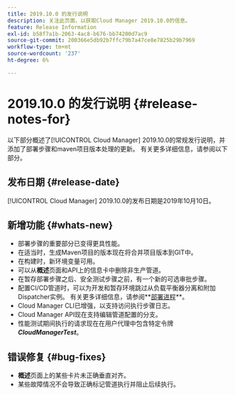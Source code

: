 ```yaml
---
title: 2019.10.0 的发行说明
description: 关注此页面，以获取Cloud Manager 2019.10.0的信息。
feature: Release Information
exl-id: b58f7a1b-2063-4ac8-b676-bb74200d7ac9
source-git-commit: 200366e5db92b7ffc79b7a47ce8e7825b29b7969
workflow-type: tm+mt
source-wordcount: '237'
ht-degree: 6%

---
```


# 2019.10.0 的发行说明 {#release-notes-for}

以下部分概述了[!UICONTROL Cloud Manager] 2019.10.0的常规发行说明，并添加了部署步骤和maven项目版本处理的更新。
有关更多详细信息，请参阅以下部分。

## 发布日期 {#release-date}

[!UICONTROL Cloud Manager] 2019.10.0的发布日期是2019年10月10日。

## 新增功能 {#whats-new}

* 部署步骤的重要部分已变得更具性能。
* 在适当时，生成Maven项目的版本现在将合并项目版本到GIT中。
* 在构建时，新环境变量可用。
* 可以从&#x200B;**概述**&#x200B;页面和API上的信息卡中删除非生产管道。
* 在暂存部署步骤之后、安全测试步骤之前，有一个新的可选审批步骤。
* 配置CI/CD管道时，可以为开发和暂存环境跳过从负载平衡器分离和附加Dispatcher实例。
有关更多详细信息，请参阅**[部署进程](/help/using/code-deployment.md)**。
* Cloud Manager CLI已增强，以支持访问执行步骤日志。
* Cloud Manager API现在支持编辑管道配置的分支。
* 性能测试期间执行的请求现在在用户代理中包含特定令牌&#x200B;***CloudManagerTest***。

## 错误修复 {#bug-fixes}

* **概述**&#x200B;页面上的某些卡片未正确垂直对齐。
* 某些故障情况不会导致正确标记管道执行并阻止后续执行。
